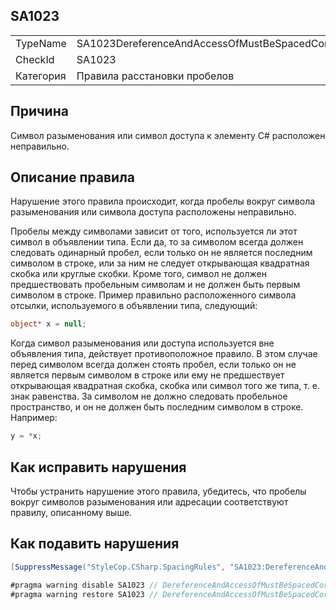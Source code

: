 ﻿## SA1023

<table>
<tr>
  <td>TypeName</td>
  <td>SA1023DereferenceAndAccessOfMustBeSpacedCorrectly</td>
</tr>
<tr>
  <td>CheckId</td>
  <td>SA1023</td>
</tr>
<tr>
  <td>Категория</td>
  <td>Правила расстановки пробелов</td>
</tr>
</table>

## Причина

Символ разыменования или символ доступа к элементу C# расположен неправильно.

## Описание правила

Нарушение этого правила происходит, когда пробелы вокруг символа разыменования или символа доступа расположены неправильно.

Пробелы между символами зависит от того, используется ли этот символ в объявлении типа. Если да, то за символом всегда должен следовать одинарный пробел, если только он не является последним символом в строке, или за ним не следует открывающая квадратная скобка или круглые скобки. Кроме того, символ не должен предшествовать пробельным символам и не должен быть первым символом в строке. Пример правильно расположенного символа отсылки, используемого в объявлении типа, следующий:

```csharp
object* x = null;
```

Когда символ разыменования или доступа используется вне объявления типа, действует противоположное правило. В этом случае перед символом всегда должен стоять пробел, если только он не является первым символом в строке или ему не предшествует открывающая квадратная скобка, скобка или символ того же типа, т. е. знак равенства. За символом не должно следовать пробельное пространство, и он не должен быть последним символом в строке. Например:

```csharp
y = *x;
```

## Как исправить нарушения

Чтобы устранить нарушение этого правила, убедитесь, что пробелы вокруг символов разыменования или адресации соответствуют правилу, описанному выше.

## Как подавить нарушения

```csharp
[SuppressMessage("StyleCop.CSharp.SpacingRules", "SA1023:DereferenceAndAccessOfMustBeSpacedCorrectly", Justification = "Reviewed.")]
```

```csharp
#pragma warning disable SA1023 // DereferenceAndAccessOfMustBeSpacedCorrectly
#pragma warning restore SA1023 // DereferenceAndAccessOfMustBeSpacedCorrectly
```
